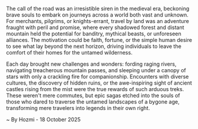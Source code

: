 
The call of the road was an irresistible siren in the medieval era, beckoning brave souls to embark on journeys across a world both vast and unknown. For merchants, pilgrims, or knights-errant, travel by land was an adventure fraught with peril and promise, where every shadowed forest and distant mountain held the potential for banditry, mythical beasts, or unforeseen alliances. The motivation could be faith, fortune, or the simple human desire to see what lay beyond the next horizon, driving individuals to leave the comfort of their homes for the untamed wilderness.

Each day brought new challenges and wonders: fording raging rivers, navigating treacherous mountain passes, and sleeping under a canopy of stars with only a crackling fire for companionship. Encounters with diverse cultures, the discovery of hidden ruins, or the awe-inspiring sight of ancient castles rising from the mist were the true rewards of such arduous treks. These weren't mere commutes, but epic sagas etched into the souls of those who dared to traverse the untamed landscapes of a bygone age, transforming mere travelers into legends in their own right.

~ By Hozmi - 18 October 2025
